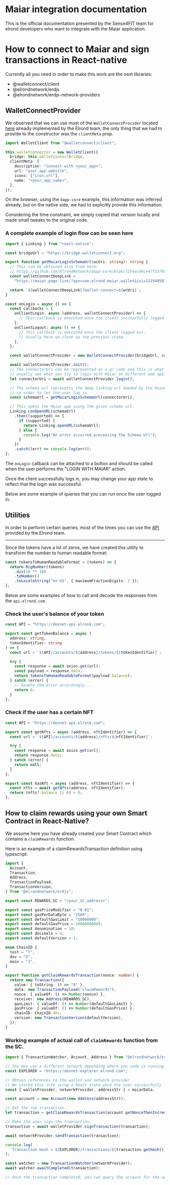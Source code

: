 # Maiar integration documentation
This is the official documentation presented by the Sense4FIT team for elrond developers who want to integrate with the Maiar application.

# How to connect to Maiar and sign transactions in React-native

Currently all you need in order to make this work are the next libraries:

- @walletconnect/client
- @elrondnetwork/erdjs
- @elrondnetwork/erdjs-network-providers

## WalletConnectProvider

We observed that we can use most of the `WalletConnectProvider` located [here](https://github.com/ElrondNetwork/elrond-sdk-erdjs-wallet-connect-provider/blob/main/src/walletConnectProvider.ts) already implemented by the Elrond team, the only thing that we had to provide to the constructor was the `clientMeta` prop.

```ts
import WalletClient from "@walletconnect/client";

this.walletConnector = new WalletClient({
  bridge: this.walletConnectBridge,
  clientMeta: {
    description: "Connect with <your_app>",
    url: "your.app.website",
    icons: ["icon.url"],
    name: "<your_app_name>",
  },
});
```

On the browser, using the `dapp-core` example, this information was inferred already, but on the native side, we had to explicitly provide this information.

Considering the time constraint, we simply copied that version locally and made small tweaks to the original code.

### A complete example of login flow can be seen here

```ts
import { Linking } from "react-native";

const bridgeUrl = "https://bridge.walletconnect.org";

export function getMaiarLoginSchemaUrl(wcUri: string): string {
  // This can be obtained also from here:
  // https://github.com/ElrondNetwork/dapp-core/blob/7254ac09ce47f337b826a9ac3fc2ecfa01525fc3/src/constants/network.ts#L19
  const walletConnectDeepLink =
    "https://maiar.page.link/?apn=com.elrond.maiar.wallet&isi=1519405832&ibi=com.elrond.maiar.wallet&link=https://maiar.com/";

  return `${walletConnectDeepLink}?wallet-connect=${wcUri}`;
}

const onLogin = async () => {
  const callbacks = {
    onClientLogin: async (address, walletConnectProvider) => {
      // This callback is executed once the client successfully logged in.
    },
    onClientLogout: async () => {
      // This callback is executed once the client logged out.
      // Usually here we clean up the previous state.
    },
  };

  const walletConnectProvider = new WalletConnectProvider(bridgeUrl, callbacks);

  await walletConnectProvider.init();
  // The connectorUri can be represented as a qr code and this is what you
  // usually see what you try to login with Maiar on different web applications.
  let connectorUri = await walletConnectProvider.login();

  // The schema url represents the deep linking url needed by the Maiar app
  // in order to let the user log in.
  const schemaUrl = getMaiarLoginSchemaUrl(connectorUri);

  // This opens the Maiar app using the given schema url.
  Linking.canOpenURL(schemaUrl)
    .then((supported) => {
      if (supported) {
        return Linking.openURL(schemaUrl);
      } else {
        console.log("An error occurred processing the Schema Url");
      }
    })
    .catch((err) => console.log(err));
};
```

The `onLogin` callback can be attached to a button and should be called when the user performs the "LOGIN WITH MAIAR" action.

Once the client successfully logs in, you may change your app state to reflect that the login was successful.

Below are some example of queries that you can run once the user logged in.

## Utilities

In order to perform certain queries, most of the times you can use the [API](https://api.elrond.com/) provided by the Elrond team.

---

Since the tokens have a lot of zeros, we have created this utility to transform the number to human readable format:

```ts
const tokensToHumanReadableFormat = (tokens) => {
  return BigNumber(tokens)
    .div(10 ** 18)
    .toNumber()
    .toLocaleString("en-US", { maximumFractionDigits: 2 });
};
```

Below are some examples of how to call and decode the responses from the `api.elrond.com`.

### Check the user's balance of your token

```ts
const API = "https://devnet-api.elrond.com";

export const getTokenBalance = async (
  address: string,
  tokenIdentifier: string
) => {
  const url = `${API}/accounts/${address}/tokens/${tokenIdentifier}`;

  try {
    const response = await axios.get(url);
    const payload = response.data;
    return tokensToHumanReadableFormat(payload.balance);
  } catch (error) {
    // Handle the error accordingly...
    return 0;
  }
};
```

### Check if the user has a certain NFT

```ts
const API = "https://devnet-api.elrond.com";

export const getNfts = async (address, nftIdentifier) => {
  const url = `${API}/accounts/${address}/nfts/${nftIdentifier}`;

  try {
    const response = await axios.get(url);
    return response.data;
  } catch (error) {
    return null;
  }
};

export const hasNft = async (address, nftIdentifier) => {
  const nfts = await getNfts(address, nftIdentifier);
  return (nfts?.balance || 0) > 0;
};
```

## How to claim rewards using your own Smart Contract in React-Native?

We assume here you have already created your Smart Contract which contains a `claimRewards` function.

Here is an example of a claimRewardsTransaction definition using typescript:

```ts
import {
  Account,
  Transaction,
  Address,
  TransactionPayload,
  TransactionVersion,
} from "@elrondnetwork/erdjs";

export const REWARDS_SC = "<your_SC_address>";

export const gasPriceModifier = "0.01";
export const gasPerDataByte = "1500";
export const defaultGasLimit = "10000000";
export const defaultGasPrice = 10000000000;
export const denomination = 18;
export const decimals = 4;
export const defaultVersion = 1;

enum ChainID {
  test = "T",
  dev = "D",
  main = "1",
}

export function getClaimRewardsTransaction(nonce: number) {
  return new Transaction({
    value: { toString: () => "0" },
    data: new TransactionPayload("claimRewards"),
    nonce: { valueOf: () => Number(nonce) },
    receiver: new Address(REWARDS_SC),
    gasLimit: { valueOf: () => Number(defaultGasLimit) },
    gasPrice: { valueOf: () => Number(defaultGasPrice) },
    chainID: ChainID.dev,
    version: new TransactionVersion(defaultVersion),
  });
}
```

### Working example of actual call of `claimRewards` function from the SC.

```ts
import { TransactionWatcher, Account, Address } from "@elrondnetwork/erdjs";

// You may use a different network depending where you code is running.
const EXPLORER = "https://devnet-explorer.elrond.com";

// Obtain references to the wallet and network provider
// We stored this info using a React state once the user successfully logged in.
const { walletProvider, networkProvider, addressStr } = maiarData;

const account = new Account(new Address(addressStr));

// Get the raw transaction.
let transaction = getClaimRewardsTransaction(account.getNonceThenIncrement());

// Make the user sign the transaction.
transaction = await walletProvider.signTransaction(transaction);

await networkProvider.sendTransaction(transaction);

console.log(
  `Transaction Hash = ${EXPLORER}/transactions/${transaction.getHash()}`
);

const watcher = new TransactionWatcher(networkProvider);
await watcher.awaitCompleted(transaction);

// Once the transaction completed, you can query the account for the updated balance.
```
